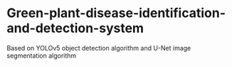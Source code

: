# Green-plant-disease-identification-and-detection-system
Based on YOLOv5 object detection algorithm and U-Net image segmentation algorithm
